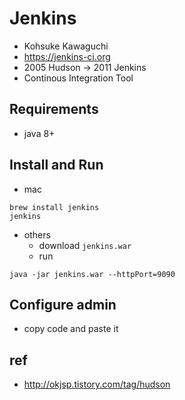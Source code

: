 # Jenkins
* Kohsuke Kawaguchi
* https://jenkins-ci.org
* 2005 Hudson → 2011 Jenkins
* Continous Integration Tool

## Requirements
* java 8+

## Install and Run
* mac
```
brew install jenkins
jenkins
```

* others
  * download `jenkins.war`
  * run
```
java -jar jenkins.war --httpPort=9090
```

## Configure admin
* copy code and paste it

## ref
* http://okjsp.tistory.com/tag/hudson
